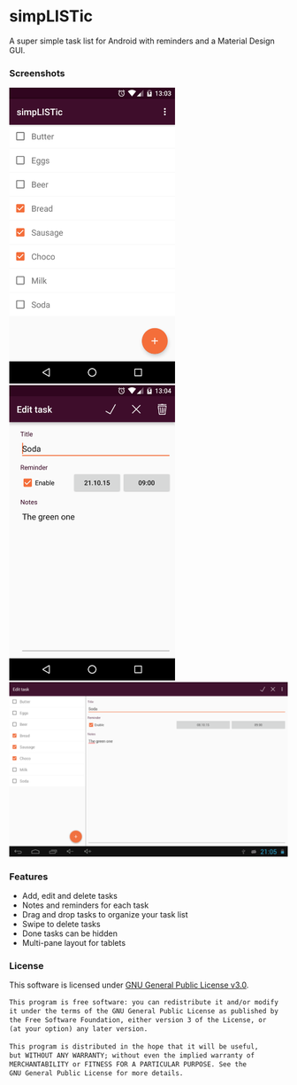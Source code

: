 # simpLISTic
A super simple task list for Android with reminders and a Material Design GUI.

### Screenshots

<img src="https://github.com/lliebig/simpLISTic/blob/screenshots/screenshots/sm_list.png" width="300"/>
<img src="https://github.com/lliebig/simpLISTic/blob/screenshots/screenshots/sm_task.png" width="300"/>

<img src="https://github.com/lliebig/simpLISTic/blob/screenshots/screenshots/tablet.png" width="600"/>

### Features
* Add, edit and delete tasks
* Notes and reminders for each task
* Drag and drop tasks to organize your task list
* Swipe to delete tasks
* Done tasks can be hidden
* Multi-pane layout for tablets

### License
This software is licensed under <a href="http://choosealicense.com/licenses/gpl-3.0/" target="_blank">GNU General Public License v3.0</a>.

```
This program is free software: you can redistribute it and/or modify
it under the terms of the GNU General Public License as published by
the Free Software Foundation, either version 3 of the License, or
(at your option) any later version.

This program is distributed in the hope that it will be useful,
but WITHOUT ANY WARRANTY; without even the implied warranty of
MERCHANTABILITY or FITNESS FOR A PARTICULAR PURPOSE. See the
GNU General Public License for more details.
``` 

